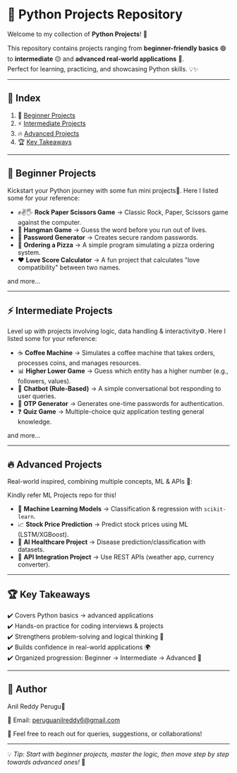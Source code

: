 # 🐍 Python Projects Repository  

Welcome to my collection of **Python Projects**! 🚀  

This repository contains projects ranging from **beginner-friendly basics** 🟢 to **intermediate** 🟡 and **advanced real-world applications** 🔴.  
Perfect for learning, practicing, and showcasing Python skills. 💡✨  

---

## 📑 Index  

1. 🌱 [Beginner Projects](#-beginner-projects)  
2. ⚡ [Intermediate Projects](#-intermediate-projects)  
3. 🔥 [Advanced Projects](#-advanced-projects)  
4. 🏆 [Key Takeaways](#-key-takeaways)  

---

## 🌱 Beginner Projects  

Kickstart your Python journey with some fun mini projects🐣. Here I listed some for your reference:  

- ✊✌️🖐 **Rock Paper Scissors Game** → Classic Rock, Paper, Scissors game against the computer.  
- 🎲 **Hangman Game** → Guess the word before you run out of lives.  
- 🔐 **Password Generator** → Creates secure random passwords.  
- 🍕 **Ordering a Pizza** → A simple program simulating a pizza ordering system.  
- ❤️ **Love Score Calculator** → A fun project that calculates "love compatibility" between two names.  

and more...

---

## ⚡ Intermediate Projects  

Level up with projects involving logic, data handling & interactivity⚙️. Here I listed some for your reference:    

- ☕ **Coffee Machine** → Simulates a coffee machine that takes orders, processes coins, and manages resources.  
- 📊 **Higher Lower Game** → Guess which entity has a higher number (e.g., followers, values).  
- 🤖 **Chatbot (Rule-Based)** → A simple conversational bot responding to user queries.  
- 🔑 **OTP Generator** → Generates one-time passwords for authentication.  
- ❓ **Quiz Game** → Multiple-choice quiz application testing general knowledge.  

and more...

---

## 🔥 Advanced Projects 

Real-world inspired, combining multiple concepts, ML & APIs 🚀:  

Kindly refer ML Projects repo for this!

- 🧠 **Machine Learning Models** → Classification & regression with `scikit-learn`.  
- 📈 **Stock Price Prediction** → Predict stock prices using ML (LSTM/XGBoost).  
- 🏥 **AI Healthcare Project** → Disease prediction/classification with datasets.  
- 🤝 **API Integration Project** → Use REST APIs (weather app, currency converter).  

---

## 🏆 Key Takeaways  

✔️ Covers Python basics → advanced applications  
✔️ Hands-on practice for coding interviews & projects  
✔️ Strengthens problem-solving and logical thinking 🧩  
✔️ Builds confidence in real-world applications 🌍  
✔️ Organized progression: Beginner → Intermediate → Advanced 🔄 

---

## 📇 Author

Anil Reddy Perugu💝

📧 Email: peruguanilreddy6@gmail.com

📍 Feel free to reach out for queries, suggestions, or collaborations!

---

💡 *Tip: Start with beginner projects, master the logic, then move step by step towards advanced ones!* 🚀  
